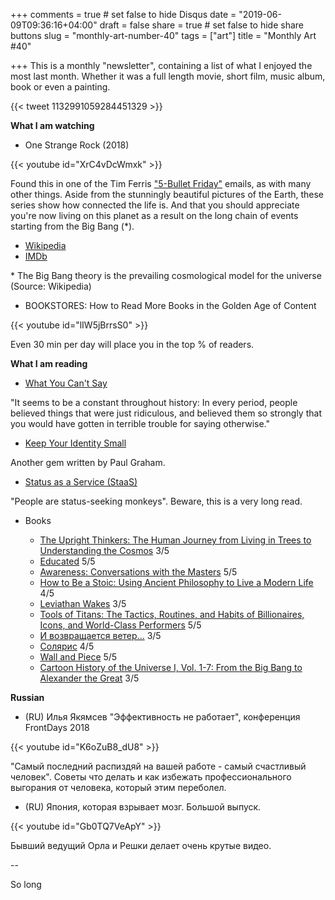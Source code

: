 +++
comments = true	# set false to hide Disqus
date = "2019-06-09T09:36:16+04:00"
draft = false
share = true	# set false to hide share buttons
slug = "monthly-art-number-40"
tags = ["art"]
title = "Monthly Art #40"

+++
This is a monthly "newsletter", containing a list of what I enjoyed the most
last month. Whether it was a full length movie, short film, music album, book
or even a painting.

{{< tweet 1132991059284451329 >}}

<!--more-->

**What I am watching**

* One Strange Rock (2018)

{{< youtube id="XrC4vDcWmxk" >}}

Found this in one of the Tim Ferris ["5-Bullet
Friday"](https://go.tim.blog/5-bullet-friday-1/) emails, as with many other
things. Aside from the stunningly beautiful pictures of the Earth, these series
show how connected the life is. And that you should appreciate you're now
living on this planet as a result on the long chain of events starting from the
Big Bang (\*).

- [Wikipedia](https://en.wikipedia.org/wiki/One_Strange_Rock)
- [IMDb](https://www.imdb.com/title/tt7651892/)

\* The Big Bang theory is the prevailing cosmological model for the universe (Source: Wikipedia)

* BOOKSTORES: How to Read More Books in the Golden Age of Content

{{< youtube id="lIW5jBrrsS0" >}}

Even 30 min per day will place you in the top % of readers.

**What I am reading**

* [What You Can't Say](http://www.paulgraham.com/say.html)

"It seems to be a constant throughout history: In every period, people believed
things that were just ridiculous, and believed them so strongly that you would
have gotten in terrible trouble for saying otherwise."

* [Keep Your Identity Small](http://www.paulgraham.com/identity.html)

Another gem written by Paul Graham.

* [Status as a Service (StaaS)](https://www.eugenewei.com/blog/2019/2/19/status-as-a-service)

"People are status-seeking monkeys". Beware, this is a very long read.

* Books

  - [The Upright Thinkers: The Human Journey from Living in Trees to Understanding the Cosmos](https://www.goodreads.com/book/show/22889752-the-upright-thinkers) 3/5
  - [Educated](https://www.goodreads.com/book/show/35133922-educated) 5/5
  - [Awareness: Conversations with the Masters](https://www.goodreads.com/book/show/94318.Awareness) 5/5
  - [How to Be a Stoic: Using Ancient Philosophy to Live a Modern Life](https://www.goodreads.com/book/show/31423245-how-to-be-a-stoic) 4/5
  - [Leviathan Wakes](https://www.goodreads.com/book/show/8855321-leviathan-wakes) 3/5
  - [Tools of Titans: The Tactics, Routines, and Habits of Billionaires, Icons, and World-Class Performers](https://www.goodreads.com/book/show/31823677-tools-of-titans) 5/5
  - [И возвращается ветер...](https://www.goodreads.com/book/show/5971156) 3/5
  - [Солярис](https://www.goodreads.com/book/show/25060381) 4/5
  - [Wall and Piece](https://www.goodreads.com/book/show/51250.Wall_and_Piece) 5/5
  - [Cartoon History of the Universe I, Vol. 1-7: From the Big Bang to Alexander the Great](https://www.goodreads.com/book/show/64581.Cartoon_History_of_the_Universe_I_Vol_1_7) 3/5

**Russian**

* (RU) Илья Якямсев "Эффективность не работает", конференция FrontDays 2018

{{< youtube id="K6oZuB8_dU8" >}}

"Самый последний распиздяй на вашей работе - самый счастливый человек". Советы
что делать и как избежать профессионального выгорания от человека, который этим
переболел.

* (RU) Япония, которая взрывает мозг. Большой выпуск.

{{< youtube id="Gb0TQ7VeApY" >}}

Бывший ведущий Орла и Решки делает очень крутые видео.

--

So long
